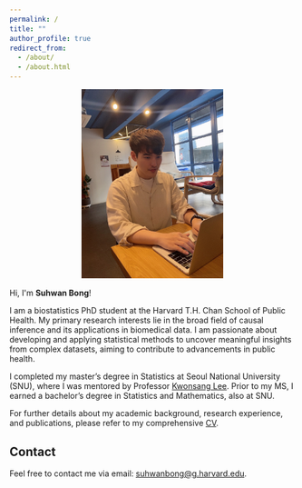 ```yaml
---
permalink: /
title: ""
author_profile: true
redirect_from: 
  - /about/
  - /about.html
---
```


<center><img src="../images/SuhwanBong2.jpeg" width="250"></center>

Hi, I'm **Suhwan Bong**!

I am a biostatistics PhD student at the Harvard T.H. Chan School of Public Health. My primary research interests lie in the broad field of causal inference and its applications in biomedical data. I am passionate about developing and applying statistical methods to uncover meaningful insights from complex datasets, aiming to contribute to advancements in public health.

I completed my master’s degree in Statistics at Seoul National University (SNU), where I was mentored by Professor [Kwonsang Lee](https://www.kwonsanglee.com/). Prior to my MS, I earned a bachelor’s degree in Statistics and Mathematics, also at SNU.

For further details about my academic background, research experience, and publications, please refer to my comprehensive [CV](../files/SuhwanbongCV.pdf).

<!-- News
------
<font size="2"> 
<strong>May 2024</strong> : My paper "Differential Recall Bias in Estimating Treatment Effect in Observational Studies" has been accepted in Biometrics. <br>
<strong>April 2024</strong> : I have decided to pursue my PhD in Biostatistics at Harvard University. <br>
<strong>February 2024</strong> : I got my master's degree at SNU! <br>
<strong>August 2023</strong> : I was selected as a recipient of the KFAS Overseas Ph.D. Scholarship by Korea Foundation for Advanced Studies.<br>
<strong>December 2022</strong> : I received the Outstanding Poster Presentation Award at the Korean Statistical Society Conference.<br>
<strong>December 2022</strong> : I was honored as the Best Teaching Assistant of the Semester by the Department of Statistics at SNU.<br> </font> -->

Contact
------
Feel free to contact me via email: suhwanbong@g.harvard.edu.